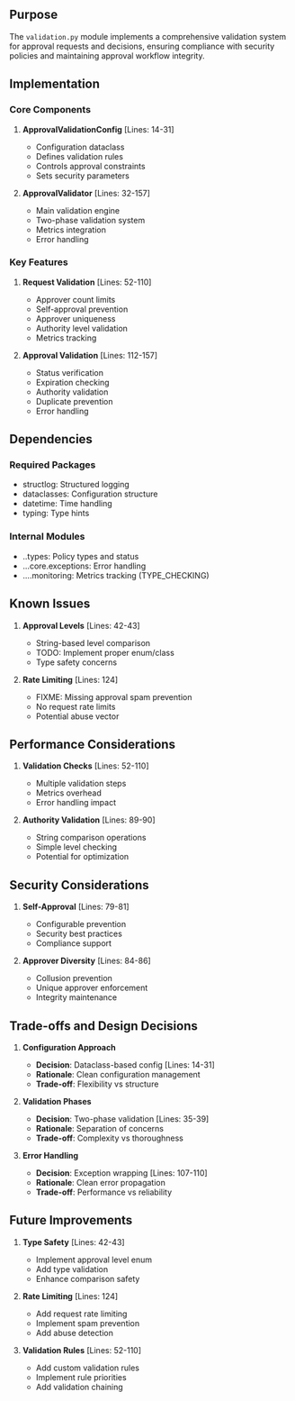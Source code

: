 ## Purpose

The `validation.py` module implements a comprehensive validation system for approval requests and decisions, ensuring compliance with security policies and maintaining approval workflow integrity.

## Implementation

### Core Components

1. **ApprovalValidationConfig** [Lines: 14-31]

   - Configuration dataclass
   - Defines validation rules
   - Controls approval constraints
   - Sets security parameters

2. **ApprovalValidator** [Lines: 32-157]
   - Main validation engine
   - Two-phase validation system
   - Metrics integration
   - Error handling

### Key Features

1. **Request Validation** [Lines: 52-110]

   - Approver count limits
   - Self-approval prevention
   - Approver uniqueness
   - Authority level validation
   - Metrics tracking

2. **Approval Validation** [Lines: 112-157]
   - Status verification
   - Expiration checking
   - Authority validation
   - Duplicate prevention
   - Error handling

## Dependencies

### Required Packages

- structlog: Structured logging
- dataclasses: Configuration structure
- datetime: Time handling
- typing: Type hints

### Internal Modules

- ..types: Policy types and status
- ...core.exceptions: Error handling
- ....monitoring: Metrics tracking (TYPE_CHECKING)

## Known Issues

1. **Approval Levels** [Lines: 42-43]

   - String-based level comparison
   - TODO: Implement proper enum/class
   - Type safety concerns

2. **Rate Limiting** [Lines: 124]
   - FIXME: Missing approval spam prevention
   - No request rate limits
   - Potential abuse vector

## Performance Considerations

1. **Validation Checks** [Lines: 52-110]

   - Multiple validation steps
   - Metrics overhead
   - Error handling impact

2. **Authority Validation** [Lines: 89-90]
   - String comparison operations
   - Simple level checking
   - Potential for optimization

## Security Considerations

1. **Self-Approval** [Lines: 79-81]

   - Configurable prevention
   - Security best practices
   - Compliance support

2. **Approver Diversity** [Lines: 84-86]
   - Collusion prevention
   - Unique approver enforcement
   - Integrity maintenance

## Trade-offs and Design Decisions

1. **Configuration Approach**

   - **Decision**: Dataclass-based config [Lines: 14-31]
   - **Rationale**: Clean configuration management
   - **Trade-off**: Flexibility vs structure

2. **Validation Phases**

   - **Decision**: Two-phase validation [Lines: 35-39]
   - **Rationale**: Separation of concerns
   - **Trade-off**: Complexity vs thoroughness

3. **Error Handling**
   - **Decision**: Exception wrapping [Lines: 107-110]
   - **Rationale**: Clean error propagation
   - **Trade-off**: Performance vs reliability

## Future Improvements

1. **Type Safety** [Lines: 42-43]

   - Implement approval level enum
   - Add type validation
   - Enhance comparison safety

2. **Rate Limiting** [Lines: 124]

   - Add request rate limiting
   - Implement spam prevention
   - Add abuse detection

3. **Validation Rules** [Lines: 52-110]
   - Add custom validation rules
   - Implement rule priorities
   - Add validation chaining
